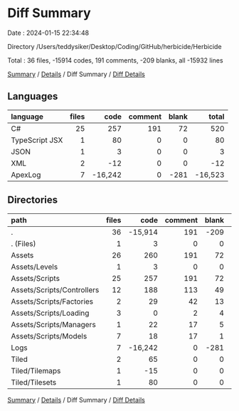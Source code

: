 # Diff Summary

Date : 2024-01-15 22:34:48

Directory /Users/teddysiker/Desktop/Coding/GitHub/herbicide/Herbicide

Total : 36 files,  -15914 codes, 191 comments, -209 blanks, all -15932 lines

[Summary](results.md) / [Details](details.md) / Diff Summary / [Diff Details](diff-details.md)

## Languages
| language | files | code | comment | blank | total |
| :--- | ---: | ---: | ---: | ---: | ---: |
| C# | 25 | 257 | 191 | 72 | 520 |
| TypeScript JSX | 1 | 80 | 0 | 0 | 80 |
| JSON | 1 | 3 | 0 | 0 | 3 |
| XML | 2 | -12 | 0 | 0 | -12 |
| ApexLog | 7 | -16,242 | 0 | -281 | -16,523 |

## Directories
| path | files | code | comment | blank | total |
| :--- | ---: | ---: | ---: | ---: | ---: |
| . | 36 | -15,914 | 191 | -209 | -15,932 |
| . (Files) | 1 | 3 | 0 | 0 | 3 |
| Assets | 26 | 260 | 191 | 72 | 523 |
| Assets/Levels | 1 | 3 | 0 | 0 | 3 |
| Assets/Scripts | 25 | 257 | 191 | 72 | 520 |
| Assets/Scripts/Controllers | 12 | 188 | 113 | 49 | 350 |
| Assets/Scripts/Factories | 2 | 29 | 42 | 13 | 84 |
| Assets/Scripts/Loading | 3 | 0 | 2 | 4 | 6 |
| Assets/Scripts/Managers | 1 | 22 | 17 | 5 | 44 |
| Assets/Scripts/Models | 7 | 18 | 17 | 1 | 36 |
| Logs | 7 | -16,242 | 0 | -281 | -16,523 |
| Tiled | 2 | 65 | 0 | 0 | 65 |
| Tiled/Tilemaps | 1 | -15 | 0 | 0 | -15 |
| Tiled/Tilesets | 1 | 80 | 0 | 0 | 80 |

[Summary](results.md) / [Details](details.md) / Diff Summary / [Diff Details](diff-details.md)